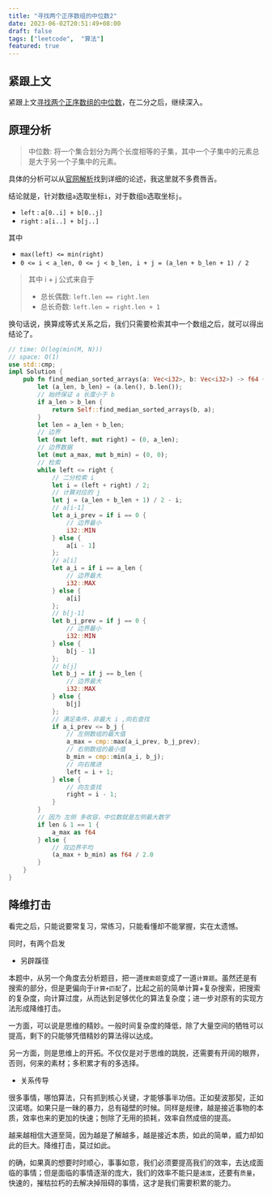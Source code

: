 ```yaml
---
title: "寻找两个正序数组的中位数2"
date: 2023-06-02T20:51:49+08:00
draft: false
tags: ["leetcode",  "算法"]
featured: true
---
```


## 紧跟上文
紧跟上文[寻找两个正序数组的中位数](https://just-worker.github.io/blog/%E5%AF%BB%E6%89%BE%E4%B8%A4%E4%B8%AA%E6%AD%A3%E5%BA%8F%E6%95%B0%E7%BB%84%E7%9A%84%E4%B8%AD%E4%BD%8D%E6%95%B0/)，在二分之后，继续深入。

## 原理分析

> 中位数: 将一个集合划分为两个长度相等的子集，其中一个子集中的元素总是大于另一个子集中的元素。

具体的分析可以从[官网解析](https://leetcode.cn/problems/median-of-two-sorted-arrays/solution/xun-zhao-liang-ge-you-xu-shu-zu-de-zhong-wei-s-114/)找到详细的论述，我这里就不多费唇舌。 


结论就是，针对数组`a`选取坐标`i`，对于数组`b`选取坐标`j`。
- `left` : `a[0..i] + b[0..j]`
- `right` : `a[i..] + b[j..]`

其中
- `max(left) <= min(right)`
- `0 <= i < a_len, 0 <= j < b_len, i + j = (a_len + b_len + 1) / 2`

> 其中 i + j 公式来自于 
>    - 总长偶数: `left.len == right.len`
>    - 总长奇数: `left.len = right.len + 1`


换句话说，换算成等式关系之后，我们只需要检索其中一个数组之后，就可以得出结论了。

```rust
// time: O(log(min(M, N)))
// space: O(1)
use std::cmp;
impl Solution {
    pub fn find_median_sorted_arrays(a: Vec<i32>, b: Vec<i32>) -> f64 {
        let (a_len, b_len) = (a.len(), b.len());
        // 始终保证 a 长度小于 b
        if a_len > b_len {
            return Self::find_median_sorted_arrays(b, a);
        }
        let len = a_len + b_len;
        // 边界
        let (mut left, mut right) = (0, a_len);
        // 边界数据
        let (mut a_max, mut b_min) = (0, 0);
        // 检索
        while left <= right {
            // 二分检索 i
            let i = (left + right) / 2;
            // 计算对应的 j 
            let j = (a_len + b_len + 1) / 2 - i;
            // a[i-1] 
            let a_i_prev = if i == 0 {
                // 边界最小
                i32::MIN
            } else {
                a[i - 1]
            };
            // a[i]
            let a_i = if i == a_len {
                // 边界最大
                i32::MAX
            } else {
                a[i]
            };
            // b[j-1]
            let b_j_prev = if j == 0 {
                // 边界最小
                i32::MIN
            } else {
                b[j - 1]
            };
            // b[j]
            let b_j = if j == b_len {
                // 边界最大
                i32::MAX
            } else {
                b[j]
            };
            // 满足条件，非最大 i ,向右查找
            if a_i_prev <= b_j {
                // 左侧数组的最大值
                a_max = cmp::max(a_i_prev, b_j_prev);
                // 右侧数组的最小值
                b_min = cmp::min(a_i, b_j);
                // 向右推进
                left = i + 1;
            } else { 
                // 向左查找
                right = i - 1;
            }
        }
        // 因为 左侧 多收容，中位数就是左侧最大数字
        if len & 1 == 1 {
            a_max as f64
        } else {
            // 双边界平均
            (a_max + b_min) as f64 / 2.0
        }
    }
}

```

## 降维打击

看完之后，只能说要常复习，常练习，只能看懂却不能掌握，实在太遗憾。


同时，有两个启发
- 另辟蹊径

本题中，从另一个角度去分析题目，把一道`搜索题`变成了一道`计算题`。虽然还是有搜索的部分，但是更偏向于`计算+匹配`了，比起之前的简单计算+复杂搜索，把搜索的复杂度，向计算过度，从而达到足够优化的算法复杂度；进一步对原有的实现方法形成降维打击。


一方面，可以说是思维的精妙。一般时间复杂度的降低，除了大量空间的牺牲可以提高，剩下的只能够凭借精妙的算法得以达成。


另一方面，则是思维上的开拓。不仅仅是对于思维的跳脱，还需要有开阔的眼界，否则，何来的素材；多积累才有的多选择。

- 关系传导

很多事情，哪怕算法，只有抓到核心关键，才能够事半功倍。正如斐波那契，正如汉诺塔。如果只是一昧的暴力，总有碰壁的时候。同样是规律，越是接近事物的本质，效率也来的更加的快速；刨除了无用的损耗，效率自然成倍的提高。



越来越相信大道至简，因为越是了解越多，越是接近本质，如此的简单，威力却如此的巨大。降维打击，莫过如此。

的确，如果真的想要时时顺心，事事如意，我们必须要提高我们的效率，去达成面临的事情；但是面临的事情逐渐的庞大，我们的效率不能只是`速度`，还要有`质量`，快速的，摧枯拉朽的去解决掉阻碍的事情，这才是我们需要积累的能力。






